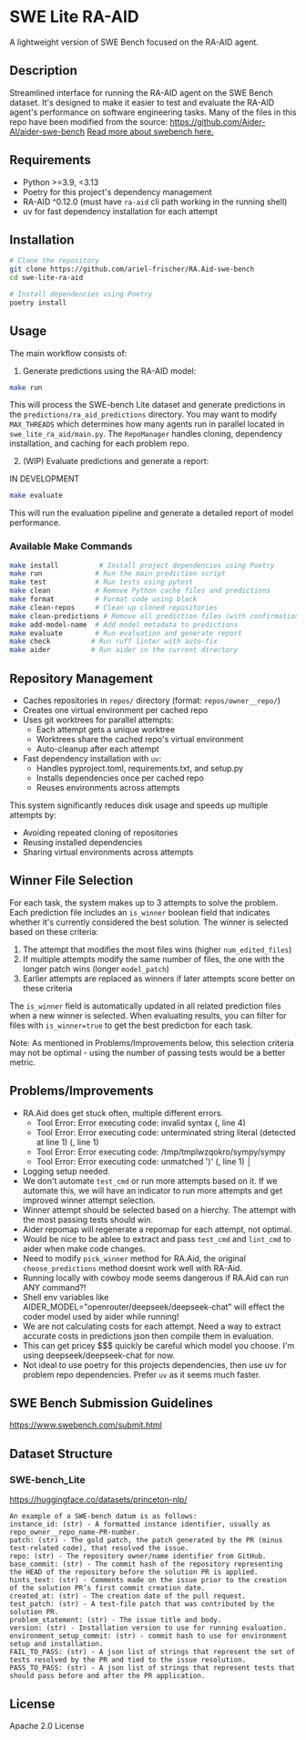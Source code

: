 # SWE Lite RA-AID

A lightweight version of SWE Bench focused on the RA-AID agent.

## Description

Streamlined interface for running the RA-AID agent on the SWE Bench dataset. It's designed to make it easier to test and evaluate the RA-AID agent's performance on software engineering tasks.
Many of the files in this repo have been modified from the source: https://github.com/Aider-AI/aider-swe-bench
[Read more about swebench here.](https://www.swebench.com/)

## Requirements

- Python >=3.9, <3.13
- Poetry for this project's dependency management
- RA-AID ^0.12.0 (must have `ra-aid` cli path working in the running shell)
- uv for fast dependency installation for each attempt

## Installation

```bash
# Clone the repository
git clone https://github.com/ariel-frischer/RA.Aid-swe-bench
cd swe-lite-ra-aid

# Install dependencies using Poetry
poetry install
```

## Usage

The main workflow consists of:

1. Generate predictions using the RA-AID model:
```bash
make run
```
This will process the SWE-bench Lite dataset and generate predictions in the `predictions/ra_aid_predictions` directory.
You may want to modify `MAX_THREADS` which determines how many agents run in parallel located in `swe_lite_ra_aid/main.py`.
The `RepoManager` handles cloning, dependency installation, and caching for each problem repo.

2. (WIP) Evaluate predictions and generate a report:

IN DEVELOPMENT

```bash
make evaluate
```
This will run the evaluation pipeline and generate a detailed report of model performance.

### Available Make Commands

```bash
make install          # Install project dependencies using Poetry
make run             # Run the main prediction script
make test            # Run tests using pytest
make clean           # Remove Python cache files and predictions
make format          # Format code using black
make clean-repos     # Clean up cloned repositories
make clean-predictions # Remove all prediction files (with confirmation)
make add-model-name  # Add model metadata to predictions
make evaluate        # Run evaluation and generate report
make check          # Run ruff linter with auto-fix
make aider          # Run aider in the current directory
```

## Repository Management

- Caches repositories in `repos/` directory (format: `repos/owner__repo/`)
- Creates one virtual environment per cached repo
- Uses git worktrees for parallel attempts:
  - Each attempt gets a unique worktree
  - Worktrees share the cached repo's virtual environment
  - Auto-cleanup after each attempt
- Fast dependency installation with `uv`:
  - Handles pyproject.toml, requirements.txt, and setup.py
  - Installs dependencies once per cached repo
  - Reuses environments across attempts

This system significantly reduces disk usage and speeds up multiple attempts by:
- Avoiding repeated cloning of repositories
- Reusing installed dependencies
- Sharing virtual environments across attempts

## Winner File Selection

For each task, the system makes up to 3 attempts to solve the problem. Each prediction file includes an `is_winner` boolean field that indicates whether it's currently considered the best solution. The winner is selected based on these criteria:

1. The attempt that modifies the most files wins (higher `num_edited_files`)
2. If multiple attempts modify the same number of files, the one with the longer patch wins (longer `model_patch`)
3. Earlier attempts are replaced as winners if later attempts score better on these criteria

The `is_winner` field is automatically updated in all related prediction files when a new winner is selected. When evaluating results, you can filter for files with `is_winner=true` to get the best prediction for each task.

Note: As mentioned in Problems/Improvements below, this selection criteria may not be optimal - using the number of passing tests would be a better metric.

## Problems/Improvements
* RA.Aid does get stuck often, multiple different errors.
  * Tool Error: Error executing code: invalid syntax (, line 4)
  * Tool Error: Error executing code: unterminated string literal (detected at line 1) (, line 1) 
  * Tool Error: Error executing code: /tmp/tmplwzqokro/sympy/sympy
  * Tool Error: Error executing code: unmatched ')' (, line 1)                                                │
* Logging setup needed.
* We don't automate `test_cmd` or run more attempts based on it. If we automate
  this, we will have an indicator to run more attempts and get improved winner
  attempt selection.
* Winner attempt should be selected based on a hierchy. The attempt with the most passing tests should win.
* Aider repomap will regenerate a repomap for each attempt, not optimal.
* Would be nice to be ablee to extract and pass `test_cmd` and `lint_cmd` to aider when make code changes.
* Need to modify `pick_winner` method for RA.Aid, the original `choose_predictions` method doesnt work well with RA-Aid.
* Running locally with cowboy mode seems dangerous if RA.Aid can run ANY command?!
* Shell env variables like AIDER_MODEL="openrouter/deepseek/deepseek-chat" will effect the coder model used by aider while running!
* We are not calculating costs for each attempt. Need a way to extract accurate costs in predictions json then compile them in evaluation.
* This can get pricey $$$ quickly be careful which model you choose. I'm using deepseek/deepseek-chat for now.
* Not ideal to use poetry for this projects dependencies, then use uv for problem repo dependencies. Prefer `uv` as it seems much faster.

## SWE Bench Submission Guidelines

https://www.swebench.com/submit.html

## Dataset Structure

### SWE-bench_Lite
https://huggingface.co/datasets/princeton-nlp/
```
An example of a SWE-bench datum is as follows:
instance_id: (str) - A formatted instance identifier, usually as repo_owner__repo_name-PR-number.
patch: (str) - The gold patch, the patch generated by the PR (minus test-related code), that resolved the issue.
repo: (str) - The repository owner/name identifier from GitHub.
base_commit: (str) - The commit hash of the repository representing the HEAD of the repository before the solution PR is applied.
hints_text: (str) - Comments made on the issue prior to the creation of the solution PR’s first commit creation date.
created_at: (str) - The creation date of the pull request.
test_patch: (str) - A test-file patch that was contributed by the solution PR.
problem_statement: (str) - The issue title and body.
version: (str) - Installation version to use for running evaluation.
environment_setup_commit: (str) - commit hash to use for environment setup and installation.
FAIL_TO_PASS: (str) - A json list of strings that represent the set of tests resolved by the PR and tied to the issue resolution.
PASS_TO_PASS: (str) - A json list of strings that represent tests that should pass before and after the PR application.
```

## License

Apache 2.0 License
